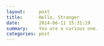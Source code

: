 ```yaml
---
layout:     post
title:      Hello, Stranger
date:       2014-06-11 15:31:19
summary:    You are a curious one.
categories: post
---
```


